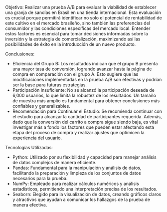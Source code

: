Objetivo: Realizar una prueba A/B para evaluar la viabilidad de establecer una granja de sandías en Brasil en una tienda internacional. Esta evaluación es crucial porque permitirá identificar no solo el potencial de rentabilidad de este cultivo en el mercado brasileño, sino también las preferencias del consumidor y las condiciones específicas del mercado local. Entender estos factores es esencial para tomar decisiones informadas sobre la inversión y la estrategia de comercialización, maximizando así las posibilidades de éxito en la introducción de un nuevo producto.

Conclusiones:
- Eficiencia del Grupo B: Los resultados indican que el grupo B presenta una mayor tasa de conversión, logrando avanzar hasta la página de compra en comparación con el grupo A. Esto sugiere que las modificaciones implementadas en la prueba A/B son efectivas y podrían ser la base para futuras estrategias.
- Participación Insuficiente: No se alcanzó la participación deseada de 6,000 usuarios, lo que limita la robustez de los resultados. Un tamaño de muestra más amplio es fundamental para obtener conclusiones más confiables y generalizables.
- Recomendación para Continuar el Estudio: Se recomienda continuar con el estudio para alcanzar la cantidad de participantes requerida. Además, dado que la conversión del carrito a compra sigue siendo baja, es vital investigar más a fondo los factores que pueden estar afectando esta etapa del proceso de compra y realizar ajustes que optimicen la experiencia del usuario.

Tecnologías Utilizadas:
- Python: Utilizado por su flexibilidad y capacidad para manejar análisis de datos complejos de manera eficiente.
- Pandas: Fundamental para la manipulación y análisis de datos, facilitando la preparación y limpieza de los conjuntos de datos necesarios para la prueba.
- NumPy: Empleado para realizar cálculos numéricos y análisis estadísticos, permitiendo una interpretación precisa de los resultados.
- Seaborn: Elegido para la visualización de datos, creando gráficos claros y atractivos que ayudan a comunicar los hallazgos de la prueba de manera efectiva.
